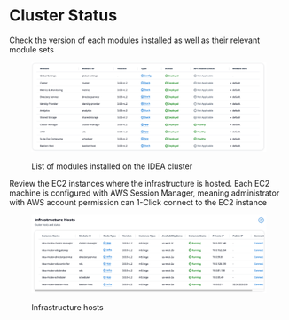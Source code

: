 # Cluster Status

Check the version of each modules installed as well as their relevant module sets

<figure><img src="../../.gitbook/assets/mods_cm_status_modules.webp" alt=""><figcaption><p>List of modules installed on the IDEA cluster</p></figcaption></figure>

Review the EC2 instances where the infrastructure is hosted. Each EC2 machine is configured with AWS Session Manager, meaning administrator with AWS account permission can 1-Click connect to the EC2 instance

<figure><img src="../../.gitbook/assets/mods_cm_status_infra.webp" alt=""><figcaption><p>Infrastructure hosts</p></figcaption></figure>
